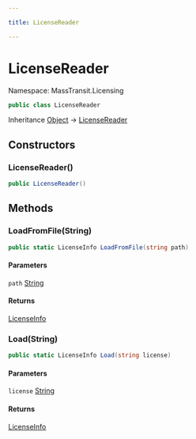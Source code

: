 ```yaml
---

title: LicenseReader

---
```


# LicenseReader

Namespace: MassTransit.Licensing

```csharp
public class LicenseReader
```

Inheritance [Object](https://learn.microsoft.com/en-us/dotnet/api/system.object) → [LicenseReader](../masstransit-licensing/licensereader)

## Constructors

### **LicenseReader()**

```csharp
public LicenseReader()
```

## Methods

### **LoadFromFile(String)**

```csharp
public static LicenseInfo LoadFromFile(string path)
```

#### Parameters

`path` [String](https://learn.microsoft.com/en-us/dotnet/api/system.string)<br/>

#### Returns

[LicenseInfo](../../masstransit-abstractions/masstransit-licensing/licenseinfo)<br/>

### **Load(String)**

```csharp
public static LicenseInfo Load(string license)
```

#### Parameters

`license` [String](https://learn.microsoft.com/en-us/dotnet/api/system.string)<br/>

#### Returns

[LicenseInfo](../../masstransit-abstractions/masstransit-licensing/licenseinfo)<br/>

